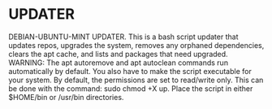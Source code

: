 # UPDATER
DEBIAN-UBUNTU-MINT UPDATER.
This is a bash script updater that updates repos, upgrades the system, removes any orphaned dependencies, clears the apt cache, and lists and packages that need upgraded. WARNING: The apt autoremove and apt autoclean commands run automatically by default.
You also have to make the script executable for your system. By default, the permissions are set to read/write only. This can be done with the command: sudo chmod +X up.
Place the script in either $HOME/bin or /usr/bin directories.

